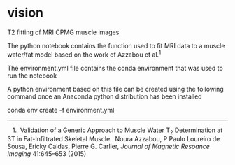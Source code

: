 # vision
T2 fitting of MRI CPMG muscle images

The python notebook contains the function used to fit MRI data to a muscle water/fat model based on the work of Azzabou et al.<sup>1</sup>

The environment.yml file contains the conda environment that was used to run the notebook

A python environment based on this file can be created using the following command once an Anaconda python distribution has been installed

conda env create -f environment.yml

---
    1.  Validation of a Generic Approach to Muscle Water T<sub>2</sub> Determination at 3T in Fat-Infiltrated Skeletal Muscle.  Noura Azzabou, P Paulo Loureiro de Sousa, Ericky Caldas, Pierre G. Carlier, *Journal of Magnetic Resoance Imaging* 41:645–653 (2015)
